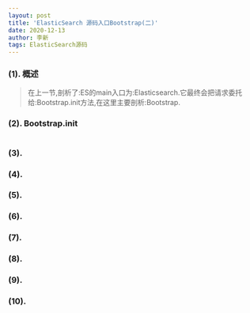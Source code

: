 ```yaml
---
layout: post
title: 'ElasticSearch 源码入口Bootstrap(二)'
date: 2020-12-13
author: 李新
tags: ElasticSearch源码
---
```


### (1). 概述
> 在上一节,剖析了:ES的main入口为:Elasticsearch.它最终会把请求委托给:Bootstrap.init方法,在这里主要剖析:Bootstrap.   

### (2). Bootstrap.init 
```

```
### (3). 

### (4). 

### (5). 

### (6). 

### (7). 

### (8). 

### (9). 

### (10). 
